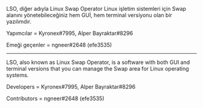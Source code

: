 LSO, diğer adıyla Linux Swap Operator Linux işletim sistemleri için Swap alanını yönetebileceğiniz hem GUİ, hem terminal versiyonu olan bir yazılımdır.

Yapımcılar = Kyronex#7995, Alper Bayraktar#8296

Emeği geçenler = ngneer#2648 (efe3535)


------------------------------------------------------------------------------------------------------------------


LSO, also known as Linux Swap Operator, is a software with both GUI and terminal versions that you can manage the Swap area for Linux operating systems.

Developers = Kyronex#7995, Alper Bayraktar#8296

Contributors = ngneer#2648 (efe3535)
